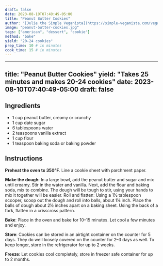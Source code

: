 ```yaml
---
draft: false
date: 2023-08-10T07:40:49-05:00
title: "Peanut Butter Cookies"
author: "[Julie the Simple Veganista](https://simple-veganista.com/vegan-peanut-butter-cookies/)"
image: "peanut-butter-cookies.jpg"
tags: ["american", "dessert", "cookie"]
method: "bake"
yield: "20-24 cookies"
prep_time: 10 # in minutes
cook_time: 15 # in minutes
---
```


---
title: "Peanut Butter Cookies"
yield: "Takes 25 minutes and makes 20-24 cookies"
date: 2023-08-10T07:40:49-05:00
draft: false
---

## Ingredients
- 1 cup peanut butter, creamy or crunchy
- 1 cup date sugar
- 6 tablespoons water
- 2 teaspoons vanilla extract
- 1 cup flour
- 1 teaspoon baking soda or baking powder

## Instructions
**Preheat the oven to 350°F**. Line a cookie sheet with parchment paper.

**Make the dough**: In a large bowl, add the peanut butter and sugar and mix until creamy. Stir in the water and vanilla. Next, add the flour and baking soda, mix to combine. The dough will be tough to stir, using your hands to mix it together will be easier.
Roll and flatten: Using a 1½ tablespoon scooper, scoop out the dough and roll into balls, about 1¼ inch. Place the balls of dough about 2½ inches apart on a baking sheet. Using the back of a fork, flatten in a crisscross pattern.

**Bake**: Place in the oven and bake for 10–15 minutes. Let cool a few minutes and enjoy.

**Store**: Cookies can be stored in an airtight container on the counter for 5 days. They do well loosely covered on the counter for 2–3 days as well. To keep longer, store in the refrigerator for up to 2 weeks.

**Freeze**: Let cookies cool completely, store in freezer safe container for up to 2 months.